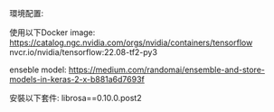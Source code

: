 環境配置:

使用以下Docker image:
https://catalog.ngc.nvidia.com/orgs/nvidia/containers/tensorflow
nvcr.io/nvidia/tensorflow:22.08-tf2-py3

enseble model: https://medium.com/randomai/ensemble-and-store-models-in-keras-2-x-b881a6d7693f

安裝以下套件:
librosa==0.10.0.post2



